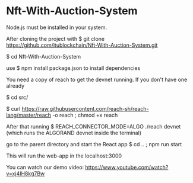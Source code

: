 # Nft-With-Auction-System

Node.js must be installed in your system. 

After cloning the project with $ git clone https://github.com/itublockchain/Nft-With-Auction-System.git

$ cd Nft-With-Auction-System

use $ npm install package.json to install dependencies

You need a copy of reach to get the devnet running. If you don't have one already

$ cd src/

$ curl https://raw.githubusercontent.com/reach-sh/reach-lang/master/reach -o reach ; chmod +x reach

After that running $ REACH_CONNECTOR_MODE=ALGO ./reach devnet (which runs the ALGORAND devnet inside the terminal)

go to the parent directory and start the React app $ cd .. ; npm run start

This will run the web-app in the localhost:3000

You can watch our demo video: https://www.youtube.com/watch?v=xj4IH8kg7Bw
